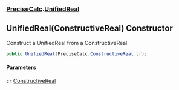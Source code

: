 ### [PreciseCalc](PreciseCalc.md 'PreciseCalc').[UnifiedReal](PreciseCalc.UnifiedReal.md 'PreciseCalc.UnifiedReal')

## UnifiedReal(ConstructiveReal) Constructor

Construct a UnifiedReal from a ConstructiveReal.

```csharp
public UnifiedReal(PreciseCalc.ConstructiveReal cr);
```
#### Parameters

<a name='PreciseCalc.UnifiedReal.UnifiedReal(PreciseCalc.ConstructiveReal).cr'></a>

`cr` [ConstructiveReal](PreciseCalc.ConstructiveReal.md 'PreciseCalc.ConstructiveReal')